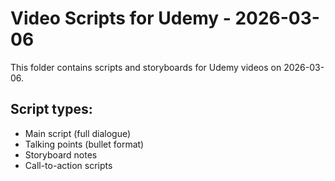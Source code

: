# Video Scripts for Udemy - 2026-03-06

This folder contains scripts and storyboards for Udemy videos on 2026-03-06.

## Script types:
- Main script (full dialogue)
- Talking points (bullet format)
- Storyboard notes
- Call-to-action scripts
